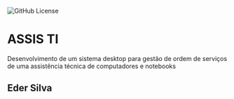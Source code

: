 ![GitHub License](https://img.shields.io/github/license/somadekadane/assisti_sk)

# ASSIS TI
Desenvolvimento de um sistema desktop para gestão de ordem de serviços de uma assistência técnica de computadores e notebooks
## Eder Silva
